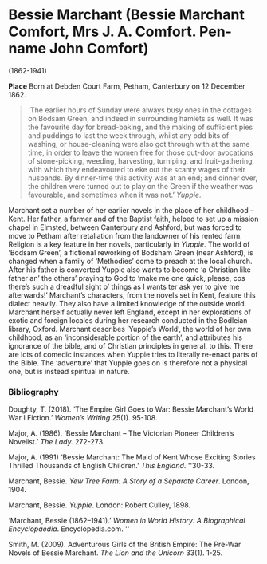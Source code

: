 # Bessie Marchant (Bessie Marchant Comfort, Mrs J. A. Comfort. Pen-name John Comfort)
(1862-1941)


**Place** Born at Debden Court Farm, Petham, Canterbury on 12 December 1862.


>'The earlier hours of Sunday were always busy ones in the cottages on Bodsam Green, and indeed in surrounding hamlets as well. It was the favourite day for bread-baking, and the making of sufficient pies and puddings to last the week through, whilst any odd bits of washing, or house-cleaning were also got through with at the same time, in order to leave the women free for those out-door avocations of stone-picking, weeding, harvesting, turniping, and fruit-gathering, with which they endeavoured to eke out the scanty wages of their husbands. By dinner-time this activity was at an end; and dinner over, the children were turned out to play on the Green if the weather was favourable, and sometimes when it was not.’
_Yuppie_.


Marchant set a number of her earlier novels in the place of her childhood – Kent. Her father, a farmer and of the Baptist faith, helped to set up a mission chapel in Elmsted, between Canterbury and Ashford, but was forced to move to Petham after retaliation from the landowner of his rented farm. Religion is a key feature in her novels, particularly in _Yuppie_. The world of ‘Bodsam Green’, a fictional reworking of Bodsham Green (near Ashford), is changed when a family of ‘Methodies’ come to preach at the local church. After his father is converted Yuppie also wants to become ‘a Christian like father an’ the others’ praying to God to ‘make me one quick, please, cos there’s such a dreadful sight o’ things as I wants ter ask yer to give me afterwards!’ Marchant’s characters, from the novels set in Kent, feature this dialect heavily. They also have a limited knowledge of the outside world. Marchant herself actually never left England, except in her explorations of exotic and foreign locales during her research conducted in the Bodleian library, Oxford. Marchant describes ‘Yuppie’s World’, the world of her own childhood, as an ‘inconsiderable portion of the earth’, and attributes his ignorance of the bible, and of Christian principles in general, to this. There are lots of comedic instances when Yuppie tries to literally re-enact parts of the Bible.  The ‘adventure’ that Yuppie goes on is therefore not a physical one, but is instead spiritual in nature.

### Bibliography

Doughty, T. (2018). ‘The Empire Girl Goes to War: Bessie Marchant’s World War I Fiction.’
_Women’s Writing_ 25(1). 95-108.

Major, A. (1986). ‘Bessie Marchant – The Victorian Pioneer Children’s Novelist.’ _The Lady._
272-273.

Major, A. (1991) ‘Bessie Marchant: The Maid of Kent Whose Exciting Stories Thrilled
Thousands of English Children.’ _This England_. ''30-33.

Marchant, Bessie. _Yew Tree Farm: A Story of a Separate Career_. London, 1904.

Marchant, Bessie. _Yuppie_. London: Robert Culley, 1898. 

‘Marchant, Bessie (1862–1941).’ _Women in World History: A Biographical Encyclopaedia_.
Encyclopedia.com. ''

Smith, M. (2009). Adventurous Girls of the British Empire: The Pre-War Novels of Bessie
Marchant. _The Lion and the Unicorn_ 33(1). 1-25.
